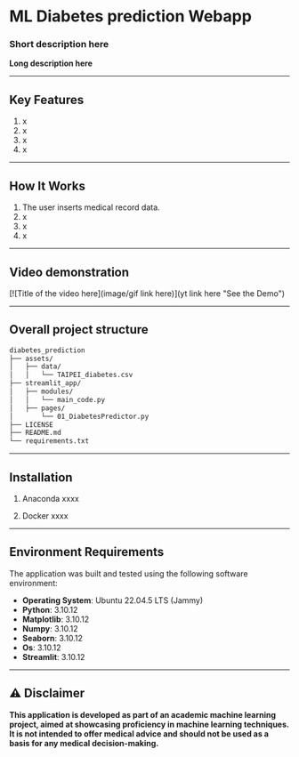 # **ML Diabetes prediction Webapp**
### **Short description here**

**Long description here**

---

## **Key Features**
1. x
2. x
3. x
4. x

---

## **How It Works**

1. The user inserts medical record data.
2. x
3. x
4. x

---

## **Video demonstration**

[![Title of the video here](image/gif link here)](yt link here "See the Demo")

---

## **Overall project structure**
```bash
diabetes_prediction
├── assets/
│   ├── data/
│   │   └── TAIPEI_diabetes.csv
├── streamlit_app/
│   ├── modules/
│   │   └── main_code.py
│   ├── pages/
│       └── 01_DiabetesPredictor.py
├── LICENSE
├── README.md
└── requirements.txt
```

---

## **Installation**

1. Anaconda
xxxx

2. Docker
xxxx

---

## **Environment Requirements**

The application was built and tested using the following software environment:

- **Operating System**: Ubuntu 22.04.5 LTS (Jammy)
- **Python**: 3.10.12
- **Matplotlib**: 3.10.12
- **Numpy**: 3.10.12
- **Seaborn**: 3.10.12
- **Os**: 3.10.12
- **Streamlit**: 3.10.12

---

## ⚠️ **Disclaimer**

**This application is developed as part of an academic machine learning project, aimed at showcasing proficiency in machine learning techniques. It is not intended to offer medical advice and should not be used as a basis for any medical decision-making.**